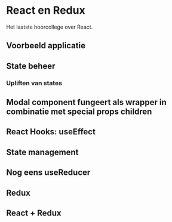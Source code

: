 # React en Redux
Het laatste hoorcollege over React.

## Voorbeeld applicatie

## State beheer

### Upliften van states

## Modal component fungeert als wrapper in combinatie met special props children

## React Hooks: useEffect

## State management

## Nog eens useReducer

## Redux

## React + Redux
